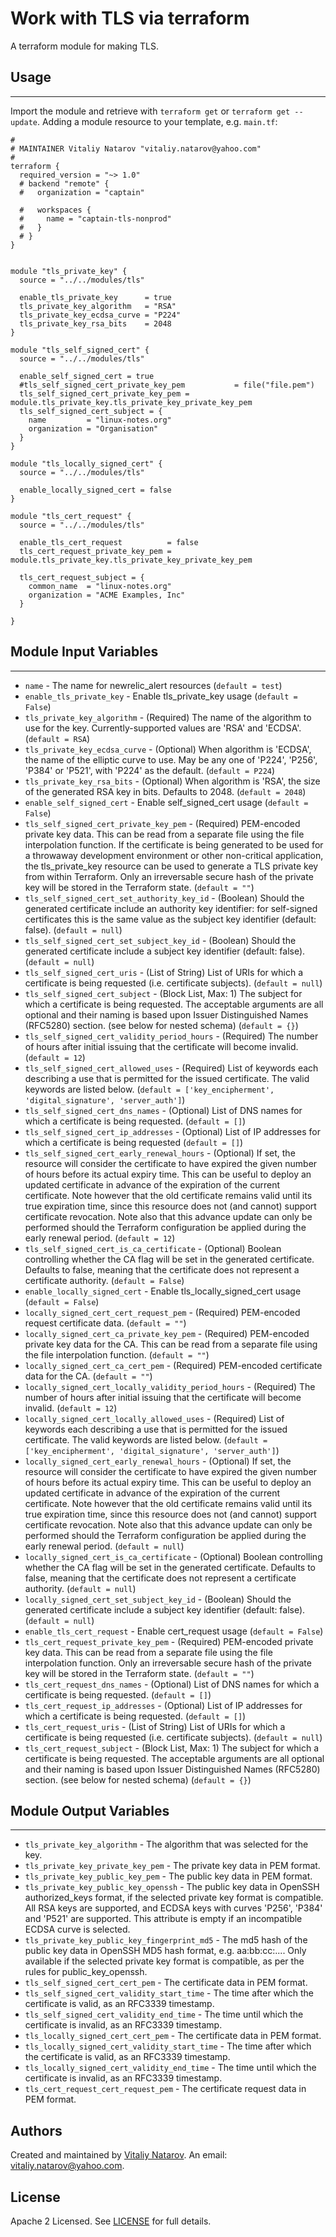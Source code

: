 # Work with TLS via terraform

A terraform module for making TLS.


## Usage
----------------------
Import the module and retrieve with ```terraform get``` or ```terraform get --update```. Adding a module resource to your template, e.g. `main.tf`:

```
#
# MAINTAINER Vitaliy Natarov "vitaliy.natarov@yahoo.com"
#
terraform {
  required_version = "~> 1.0"
  # backend "remote" {
  #   organization = "captain"

  #   workspaces {
  #     name = "captain-tls-nonprod"
  #   }
  # }
}


module "tls_private_key" {
  source = "../../modules/tls"

  enable_tls_private_key      = true
  tls_private_key_algorithm   = "RSA"
  tls_private_key_ecdsa_curve = "P224"
  tls_private_key_rsa_bits    = 2048
}

module "tls_self_signed_cert" {
  source = "../../modules/tls"

  enable_self_signed_cert = true
  #tls_self_signed_cert_private_key_pem           = file("file.pem")
  tls_self_signed_cert_private_key_pem = module.tls_private_key.tls_private_key_private_key_pem
  tls_self_signed_cert_subject = {
    name         = "linux-notes.org"
    organization = "Organisation"
  }
}

module "tls_locally_signed_cert" {
  source = "../../modules/tls"

  enable_locally_signed_cert = false
}

module "tls_cert_request" {
  source = "../../modules/tls"

  enable_tls_cert_request          = false
  tls_cert_request_private_key_pem = module.tls_private_key.tls_private_key_private_key_pem

  tls_cert_request_subject = {
    common_name  = "linux-notes.org"
    organization = "ACME Examples, Inc"
  }

}

```

## Module Input Variables
----------------------
- `name` - The name for newrelic_alert resources (`default = test`)
- `enable_tls_private_key` - Enable tls_private_key usage (`default = False`)
- `tls_private_key_algorithm` - (Required) The name of the algorithm to use for the key. Currently-supported values are 'RSA' and 'ECDSA'. (`default = RSA`)
- `tls_private_key_ecdsa_curve` - (Optional) When algorithm is 'ECDSA', the name of the elliptic curve to use. May be any one of 'P224', 'P256', 'P384' or 'P521', with 'P224' as the default. (`default = P224`)
- `tls_private_key_rsa_bits` - (Optional) When algorithm is 'RSA', the size of the generated RSA key in bits. Defaults to 2048. (`default = 2048`)
- `enable_self_signed_cert` - Enable self_signed_cert usage (`default = False`)
- `tls_self_signed_cert_private_key_pem` - (Required) PEM-encoded private key data. This can be read from a separate file using the file interpolation function. If the certificate is being generated to be used for a throwaway development environment or other non-critical application, the tls_private_key resource can be used to generate a TLS private key from within Terraform. Only an irreversable secure hash of the private key will be stored in the Terraform state. (`default = ""`)
- `tls_self_signed_cert_set_authority_key_id` - (Boolean) Should the generated certificate include an authority key identifier: for self-signed certificates this is the same value as the subject key identifier (default: false). (`default = null`)
- `tls_self_signed_cert_set_subject_key_id` - (Boolean) Should the generated certificate include a subject key identifier (default: false). (`default = null`)
- `tls_self_signed_cert_uris` - (List of String) List of URIs for which a certificate is being requested (i.e. certificate subjects). (`default = null`)
- `tls_self_signed_cert_subject` - (Block List, Max: 1) The subject for which a certificate is being requested. The acceptable arguments are all optional and their naming is based upon Issuer Distinguished Names (RFC5280) section. (see below for nested schema) (`default = {}`)
- `tls_self_signed_cert_validity_period_hours` - (Required) The number of hours after initial issuing that the certificate will become invalid. (`default = 12`)
- `tls_self_signed_cert_allowed_uses` - (Required) List of keywords each describing a use that is permitted for the issued certificate. The valid keywords are listed below. (`default = ['key_encipherment', 'digital_signature', 'server_auth']`)
- `tls_self_signed_cert_dns_names` - (Optional) List of DNS names for which a certificate is being requested. (`default = []`)
- `tls_self_signed_cert_ip_addresses` - (Optional) List of IP addresses for which a certificate is being requested (`default = []`)
- `tls_self_signed_cert_early_renewal_hours` - (Optional) If set, the resource will consider the certificate to have expired the given number of hours before its actual expiry time. This can be useful to deploy an updated certificate in advance of the expiration of the current certificate. Note however that the old certificate remains valid until its true expiration time, since this resource does not (and cannot) support certificate revocation. Note also that this advance update can only be performed should the Terraform configuration be applied during the early renewal period. (`default = 12`)
- `tls_self_signed_cert_is_ca_certificate` - (Optional) Boolean controlling whether the CA flag will be set in the generated certificate. Defaults to false, meaning that the certificate does not represent a certificate authority. (`default = False`)
- `enable_locally_signed_cert` - Enable tls_locally_signed_cert usage (`default = False`)
- `locally_signed_cert_cert_request_pem` - (Required) PEM-encoded request certificate data. (`default = ""`)
- `locally_signed_cert_ca_private_key_pem` - (Required) PEM-encoded private key data for the CA. This can be read from a separate file using the file interpolation function. (`default = ""`)
- `locally_signed_cert_ca_cert_pem` - (Required) PEM-encoded certificate data for the CA. (`default = ""`)
- `locally_signed_cert_locally_validity_period_hours` - (Required) The number of hours after initial issuing that the certificate will become invalid. (`default = 12`)
- `locally_signed_cert_locally_allowed_uses` - (Required) List of keywords each describing a use that is permitted for the issued certificate. The valid keywords are listed below. (`default = ['key_encipherment', 'digital_signature', 'server_auth']`)
- `locally_signed_cert_early_renewal_hours` - (Optional) If set, the resource will consider the certificate to have expired the given number of hours before its actual expiry time. This can be useful to deploy an updated certificate in advance of the expiration of the current certificate. Note however that the old certificate remains valid until its true expiration time, since this resource does not (and cannot) support certificate revocation. Note also that this advance update can only be performed should the Terraform configuration be applied during the early renewal period. (`default = null`)
- `locally_signed_cert_is_ca_certificate` - (Optional) Boolean controlling whether the CA flag will be set in the generated certificate. Defaults to false, meaning that the certificate does not represent a certificate authority. (`default = null`)
- `locally_signed_cert_set_subject_key_id` - (Boolean) Should the generated certificate include a subject key identifier (default: false). (`default = null`)
- `enable_tls_cert_request` - Enable cert_request usage (`default = False`)
- `tls_cert_request_private_key_pem` - (Required) PEM-encoded private key data. This can be read from a separate file using the file interpolation function. Only an irreversable secure hash of the private key will be stored in the Terraform state. (`default = ""`)
- `tls_cert_request_dns_names` - (Optional) List of DNS names for which a certificate is being requested. (`default = []`)
- `tls_cert_request_ip_addresses` - (Optional) List of IP addresses for which a certificate is being requested. (`default = []`)
- `tls_cert_request_uris` - (List of String) List of URIs for which a certificate is being requested (i.e. certificate subjects). (`default = null`)
- `tls_cert_request_subject` - (Block List, Max: 1) The subject for which a certificate is being requested. The acceptable arguments are all optional and their naming is based upon Issuer Distinguished Names (RFC5280) section. (see below for nested schema) (`default = {}`)

## Module Output Variables
----------------------
- `tls_private_key_algorithm` - The algorithm that was selected for the key.
- `tls_private_key_private_key_pem` - The private key data in PEM format.
- `tls_private_key_public_key_pem` - The public key data in PEM format.
- `tls_private_key_public_key_openssh` - The public key data in OpenSSH authorized_keys format, if the selected private key format is compatible. All RSA keys are supported, and ECDSA keys with curves 'P256', 'P384' and 'P521' are supported. This attribute is empty if an incompatible ECDSA curve is selected.
- `tls_private_key_public_key_fingerprint_md5` - The md5 hash of the public key data in OpenSSH MD5 hash format, e.g. aa:bb:cc:.... Only available if the selected private key format is compatible, as per the rules for public_key_openssh.
- `tls_self_signed_cert_cert_pem` - The certificate data in PEM format.
- `tls_self_signed_cert_validity_start_time` - The time after which the certificate is valid, as an RFC3339 timestamp.
- `tls_self_signed_cert_validity_end_time` - The time until which the certificate is invalid, as an RFC3339 timestamp.
- `tls_locally_signed_cert_cert_pem` - The certificate data in PEM format.
- `tls_locally_signed_cert_validity_start_time` - The time after which the certificate is valid, as an RFC3339 timestamp.
- `tls_locally_signed_cert_validity_end_time` - The time until which the certificate is invalid, as an RFC3339 timestamp.
- `tls_cert_request_cert_request_pem` - The certificate request data in PEM format.


## Authors

Created and maintained by [Vitaliy Natarov](https://github.com/SebastianUA). An email: [vitaliy.natarov@yahoo.com](vitaliy.natarov@yahoo.com).

## License

Apache 2 Licensed. See [LICENSE](https://github.com/SebastianUA/terraform/blob/master/LICENSE) for full details.

